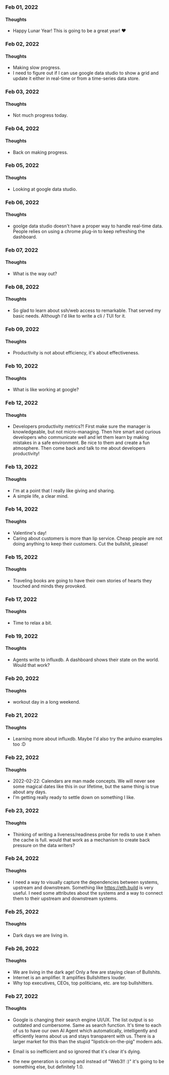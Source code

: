 ### Feb 01, 2022

#### Thoughts

- Happy Lunar Year! This is going to be a great year!  ❤



### Feb 02, 2022

#### Thoughts

- Making slow progress. 
- I need to figure out if I can use google data studio to show a grid and update it either in real-time or from a time-series data store.

### Feb 03, 2022

#### Thoughts

- Not much progress today. 



### Feb 04, 2022

#### Thoughts

- Back on making progress. 



### Feb 05, 2022

#### Thoughts

- Looking at google data studio.



### Feb 06, 2022

#### Thoughts

- goolge data studio doesn't have a proper way to handle real-time data. People relies on using a chrome plug-in to keep refreshing the dashboard.



### Feb 07, 2022

#### Thoughts

- What is the way out?



### Feb 08, 2022

#### Thoughts

- So glad to learn about ssh/web access to remarkable. That served my basic needs. Although I'd like to write a cli / TUI for it.



### Feb 09, 2022

#### Thoughts

- Productivity is not about efficiency, it's about effectiveness.



### Feb 10, 2022

#### Thoughts

- What is like working at google?



### Feb 12, 2022

#### Thoughts

- Developers productivity metrics?! First make sure the manager is knowledgeable, but not micro-managing. Then hire smart and curious developers who communicate well and let them learn by making mistakes in a safe environment. Be nice to them and create a fun atmosphere. Then come back and talk to me about developers productivity!



### Feb 13, 2022

#### Thoughts

- I'm at a point that I really like giving and sharing.
- A simple life, a clear mind.



### Feb 14, 2022

#### Thoughts

- Valentine's day!
- Caring about customers is more than lip service. Cheap people are not doing anything to keep their customers. Cut the bullshit, please!



### Feb 15, 2022

#### Thoughts

- Traveling books are going to have their own stories of hearts they touched and minds they provoked. 



### Feb 17, 2022

#### Thoughts

- Time to relax a bit.



### Feb 19, 2022

#### Thoughts

- Agents write to influxdb. A dashboard shows their state on the world. Would that work?



### Feb 20, 2022

#### Thoughts

- workout day in a long weekend.



### Feb 21, 2022

#### Thoughts

- Learning more about influxdb. Maybe I'd also try the arduino examples too :D



### Feb 22, 2022

#### Thoughts

- 2022-02-22: Calendars are man made concepts. We will never see some magical dates like this in our lifetime, but the same thing is true about any days. 
- I'm getting really ready to settle down on something I like.



### Feb 23, 2022

#### Thoughts

- Thinking of writing a liveness/readiness probe for redis to use it when the cache is full. would that work as a mechanism to create back pressure on the data writers?



### Feb 24, 2022

#### Thoughts

- I need a way to visually capture the dependencies between systems, upstream and downstream. Something like https://eth.build is very useful. I need some attributes about the systems and a way to connect them to their upstream and downstream systems.



### Feb 25, 2022

#### Thoughts

- Dark days we are living in.



### Feb 26, 2022

#### Thoughts

- We are living in the dark age! Only a few are staying clean of Bullshits.
- Internet is an amplifier. It amplifies Bullshitters louder.
- Why top executives, CEOs, top politicians, etc. are top bullshitters.  



### Feb 27, 2022

#### Thoughts

- Google is changing their search engine UI/UX. The list output is so outdated and cumbersome. Same as search function. It's time to each of us to have our own AI Agent which automatically, intelligently and efficiently learns about us and stays transparent with us. There is a larger market for this than the stupid "lipstick-on-the-pig" modern ads.

- Email is so inefficient and so ignored that it's clear it's dying. 

- the new generation is coming and instead of "Web3!! :)" it's going to be something else, but definitely 1.0.

   
